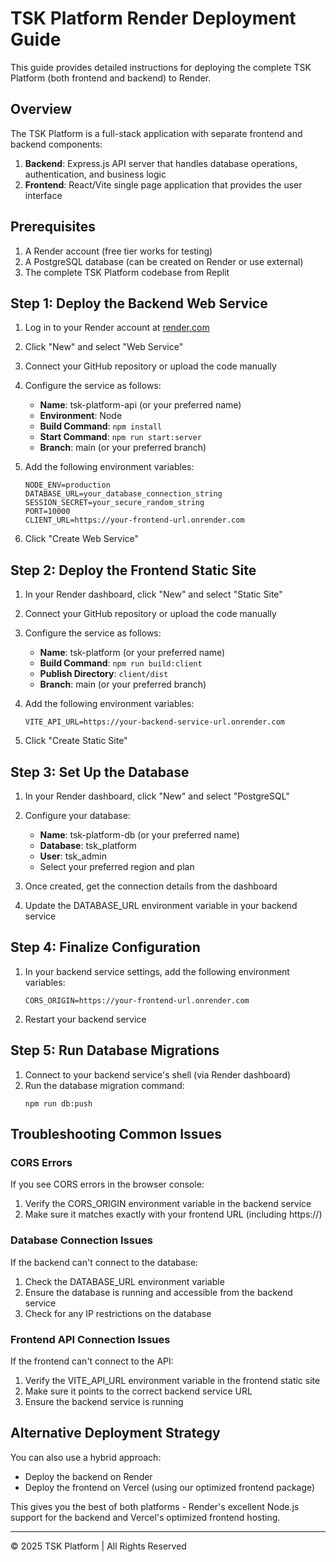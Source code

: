 # TSK Platform Render Deployment Guide

This guide provides detailed instructions for deploying the complete TSK Platform (both frontend and backend) to Render.

## Overview

The TSK Platform is a full-stack application with separate frontend and backend components:

1. **Backend**: Express.js API server that handles database operations, authentication, and business logic
2. **Frontend**: React/Vite single page application that provides the user interface

## Prerequisites

1. A Render account (free tier works for testing)
2. A PostgreSQL database (can be created on Render or use external)
3. The complete TSK Platform codebase from Replit

## Step 1: Deploy the Backend Web Service

1. Log in to your Render account at [render.com](https://render.com)
2. Click "New" and select "Web Service"
3. Connect your GitHub repository or upload the code manually
4. Configure the service as follows:
   - **Name**: tsk-platform-api (or your preferred name)
   - **Environment**: Node
   - **Build Command**: `npm install`
   - **Start Command**: `npm run start:server`
   - **Branch**: main (or your preferred branch)

5. Add the following environment variables:
   ```
   NODE_ENV=production
   DATABASE_URL=your_database_connection_string
   SESSION_SECRET=your_secure_random_string
   PORT=10000
   CLIENT_URL=https://your-frontend-url.onrender.com
   ```

6. Click "Create Web Service"

## Step 2: Deploy the Frontend Static Site

1. In your Render dashboard, click "New" and select "Static Site"
2. Connect your GitHub repository or upload the code manually
3. Configure the service as follows:
   - **Name**: tsk-platform (or your preferred name)
   - **Build Command**: `npm run build:client`
   - **Publish Directory**: `client/dist`
   - **Branch**: main (or your preferred branch)

4. Add the following environment variables:
   ```
   VITE_API_URL=https://your-backend-service-url.onrender.com
   ```

5. Click "Create Static Site"

## Step 3: Set Up the Database

1. In your Render dashboard, click "New" and select "PostgreSQL"
2. Configure your database:
   - **Name**: tsk-platform-db (or your preferred name)
   - **Database**: tsk_platform
   - **User**: tsk_admin
   - Select your preferred region and plan

3. Once created, get the connection details from the dashboard
4. Update the DATABASE_URL environment variable in your backend service

## Step 4: Finalize Configuration

1. In your backend service settings, add the following environment variables:
   ```
   CORS_ORIGIN=https://your-frontend-url.onrender.com
   ```

2. Restart your backend service

## Step 5: Run Database Migrations

1. Connect to your backend service's shell (via Render dashboard)
2. Run the database migration command:
   ```
   npm run db:push
   ```

## Troubleshooting Common Issues

### CORS Errors

If you see CORS errors in the browser console:
1. Verify the CORS_ORIGIN environment variable in the backend service
2. Make sure it matches exactly with your frontend URL (including https://)

### Database Connection Issues

If the backend can't connect to the database:
1. Check the DATABASE_URL environment variable
2. Ensure the database is running and accessible from the backend service
3. Check for any IP restrictions on the database

### Frontend API Connection Issues

If the frontend can't connect to the API:
1. Verify the VITE_API_URL environment variable in the frontend static site
2. Make sure it points to the correct backend service URL
3. Ensure the backend service is running

## Alternative Deployment Strategy

You can also use a hybrid approach:
- Deploy the backend on Render
- Deploy the frontend on Vercel (using our optimized frontend package)

This gives you the best of both platforms - Render's excellent Node.js support for the backend and Vercel's optimized frontend hosting.

---

© 2025 TSK Platform | All Rights Reserved
